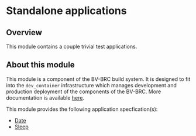 # Standalone applications

## Overview

This module contains a couple trivial test applications.

## About this module

This module is a component of the BV-BRC build system. It is designed to fit into the
`dev_container` infrastructure which manages development and production deployment of
the components of the BV-BRC. More documentation is available [here](https://github.com/BV-BRC/dev_container/tree/master/README.md).

This module provides the following application specfication(s):
* [Date](app_specs/Date.md)
* [Sleep](app_specs/Sleep.md)

